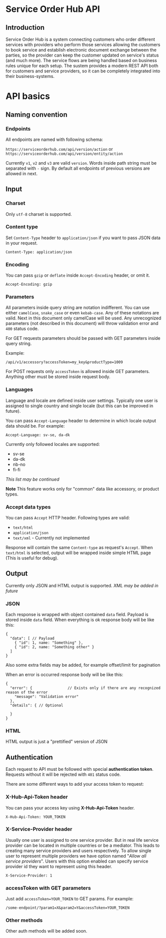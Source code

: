 # Service Order Hub API

## Introduction

Service Order Hub is a system connecting customers who order different services with providers who perform those services allowing the customers to book service and establish electronic document exchange between the parties, so the provider can keep the customer updated on service's status (and much more). The service flows are being handled based on business rules unique for each setup. The sustem provides a modern REST API both for customers and service providers, so it can be completely integrated into their business-systems.

# API basics

## Naming convention

### Endpoints

All endpoints are named with following schema:

`https://serviceorderhub.com/api/version/action` or
`https://serviceorderhub.com/api/version/entity/action`

Currently `v1`, `v2` and `v3` are valid `version`. Words inside path string
must be separated with `-` sign. By default all endpoints of previous versions are
allowed in next.  

## Input

### Charset

Only `utf-8` charset is supported.

### Content type

Set `Content-Type` header to `application/json` if you want to pass JSON data in your request.

`Content-Type: application/json`

### Encoding

You can pass `gzip` or `deflate` inside `Accept-Encoding` header,
or omit it.

`Accept-Encoding: gzip`

### Parameters

All parameters inside query string are notation indifferent. You can use
either `camelCase`, `snake_case` or even `kebab-case`. Any of
these notations are valid. Next in this document only camelCase will be
used. Any unrecognized parameters (not described in this document) will
throw validation error and `400` status code.

For GET requests parameters should be passed with GET parameters inside
query string.

Example:

`/api/v1/accessory?accessToken=my_key&productType=1009`

For POST requests only `accessToken` is allowed inside GET parameters.
Anything other must be stored inside request body.

### Languages

Language and locale are defined inside user settings. Typically one user
is assigned to single country and single locale (but this can be
improved in future).

You can pass `Accept-Language` header to determine in which locale
output data should be. For example:

`Accept-Language: sv-se, da-dk`

Currently only followed locales are supported:

-  sv-se
-  da-dk
-  nb-no
-  fi-fi

*This list may be continued*

**Note** This feature works only for "common" data like accessory, or
product types.

### Accept data types

You can pass `Accept` HTTP header. Following types are valid:

-  `text/html`
-  `application/json`
-  `text/xml` - Currently not implemented

Response will contain the same `Content-type` as request's `Accept`.
When `text/html` is selected, output will be wrapped inside simple
HTML page (This is useful for debug).

## Output

Currently only JSON and HTML output is supported. *XML may be added in
future*

### JSON

Each response is wrapped with object contained `data`
field. Payload is stored inside `data` field. When everything is ok
response body will be like this:

```
{
  "data": [ // Payload
    { "id": 1, name: "Something" },
    { "id": 2, name: "Something other" }
  ]
}
```

Also some extra fields may be added, for example offset/limit for
pagination

When an error is occurred response body will be like this:

```
{
  "error": {                // Exists only if there are any recognized reason of the error
    "message": "Validation error"
  },
  "details": { // Optional
  
  }
}
```

### HTML

HTML output is just a "prettified" version of JSON

## Authentication

Each request to API must be followed with special **authentication
token**. Requests without it will be rejected with `401` status code.

There are some different ways to add your access token to request:

### X-Hub-Api-Token header

You can pass your access key using **X-Hub-Api-Token** header.

`X-Hub-Api-Token: YOUR_TOKEN`

### X-Service-Provider header

Usually one user is assigned to one service provider.
But in real life service provider can be located in multiple countries or be a mediator. This leads to creating many service providers and users respectively.
To allow single user to represent multiple providers we have option named "*Allow all service providers*".
Users with this option enabled can specify service provider id they want to represent using this header.

`X-Service-Provider: 1`

### accessToken with GET parameters

Just add `accessToken=YOUR_TOKEN` to GET params. For example:

`/some-endpoint/?param1=X&param2=Y&accessToken=YOUR_TOKEN`

### Other methods

Other auth methods will be added soon.
